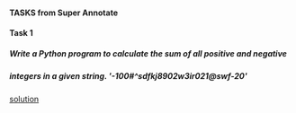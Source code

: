#### TASKS from Super Annotate

#### Task 1
##### Write a Python program to calculate the sum of all positive and negative
##### integers in a given string. '-100#^sdfkj8902w3ir021@swf-20'
[solution](digit_from_string.py)
